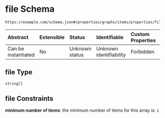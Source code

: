 # file Schema

```txt
https://example.com/schema.json#/properties/graphs/items/properties/file
```



| Abstract            | Extensible | Status         | Identifiable            | Custom Properties | Additional Properties | Access Restrictions | Defined In                                                                        |
| :------------------ | :--------- | :------------- | :---------------------- | :---------------- | :-------------------- | :------------------ | :-------------------------------------------------------------------------------- |
| Can be instantiated | No         | Unknown status | Unknown identifiability | Forbidden         | Allowed               | none                | [kgsteward.schema.json\*](../../out/kgsteward.schema.json "open original schema") |

## file Type

`string[]`

## file Constraints

**minimum number of items**: the minimum number of items for this array is: `1`
